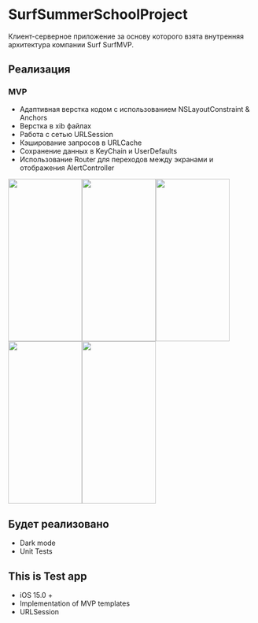 # SurfSummerSchoolProject
Клиент-серверное приложение за основу которого взята внутренняя архитектура компании Surf SurfMVP.
## Реализация

### MVP
* Адаптивная верстка кодом с использованием NSLayoutConstraint & Anchors
* Верстка в xib файлах
* Работа с сетью URLSession
* Кэширование запросов в URLCache
* Сохранение данных в KeyChain и UserDefaults
* Использование Router для переходов между экранами и отображения AlertController

<img src="https://user-images.githubusercontent.com/88591700/185805814-fd0d147a-f846-44f6-823d-325967c7dadc.png" width="150" height="330"><img src="https://user-images.githubusercontent.com/88591700/185805985-2e50d1e4-5737-4ba0-8d0c-b858207dc1b7.png" width="150" height="330"><img src="https://user-images.githubusercontent.com/88591700/185805990-46abe9c8-441d-487b-96f1-d406523fceda.png" width="150" height="330"><img src="https://user-images.githubusercontent.com/88591700/185805991-66a16ee2-fb67-4cdd-9cf0-0eec7fa45491.png" width="150" height="330"><img src="https://user-images.githubusercontent.com/88591700/185805994-a2df49cf-b3ad-45a6-b7d6-4ef5b9fcd9fb.png" width="150" height="330">

## Будет реализовано
* Dark mode
* Unit Tests

## This is Test app
* iOS 15.0 +
* Implementation of MVP templates
* URLSession
